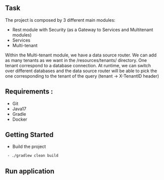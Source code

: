 
## Task ##

The project is composed by 3 different main modules:

- Rest module with Security (as a Gateway to Services and Multitenant modules)
- Services
- Multi-tenant

Within the Multi-tenant module, we have a data source router. We can add as many tenants as we want in the /resources/tenants/ directory. One tenant correspond to a database connection.
At runtime, we can switch over different databases and the data source router will be able to pick the one corresponding to the tenant of the query (tenant -> X-TenantID header)

## Requirements :

* Git
* Java17
* Gradle
* Docker

## Getting Started

* Build the project

```bash
 - ./gradlew clean build
```

## Run application

